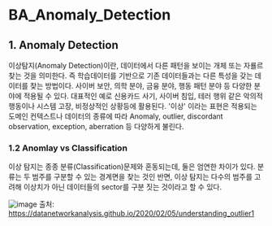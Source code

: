 # BA_Anomaly_Detection
## 1. Anomaly Detection
이상탐지(Anomaly Detection)이란, 데이터에서 다른 패턴을 보이는 개체 또는 자룔르 찾는 것을 의미한다. 즉 학습데이터를 기반으로 기존 데이터들과는 다른 특성을 갖는 데이터를 찾는 방법이다. 사이버 보안, 의학 분야, 금융 분야, 행동 패턴 분야 등 다양한 분야에 적용될 수 있다. 대표적인 예로 신용카드 사기, 사이버 침입, 테러 행위 같은 악의적 행동이나 시스템 고장, 비정상적인 상황등에 활용된다.
'이상' 이라는 표현은 적용되는 도메인 컨텍스트나 데이터의 종류에 따라 Anomaly, outlier, discordant observation, exception, aberration 등 다양하게 불린다.

### 1.2 Anomlay vs Classification
이상 탐지는 종종 분류(Classification)문제와 혼동되는데, 둘은 엄연한 차이가 있다. 분류는 두 범주를 구분할 수 있는 경계면을 찾는 것인 반면, 이상 탐지는 다수의 범주를 고려해 이상치가 아닌 데이터들의 sector를 구분 짓는 것이라고 할 수 있다. 

![image](https://user-images.githubusercontent.com/71392868/202358197-6b8e5f7a-7858-45ed-b564-8a843d622874.png)
출처: https://datanetworkanalysis.github.io/2020/02/05/understanding_outlier1
